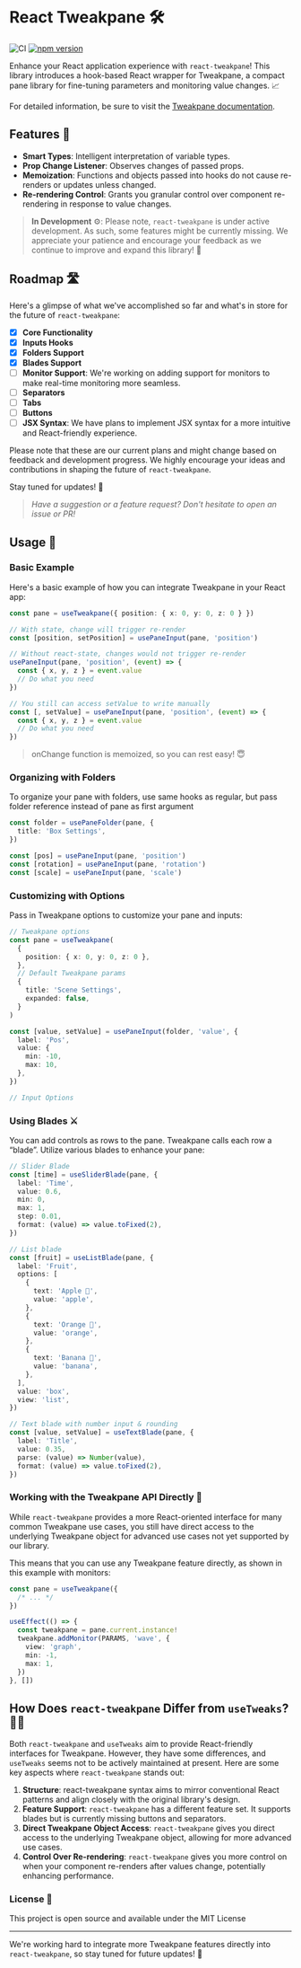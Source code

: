 # React Tweakpane 🛠️

![CI](https://github.com/cocopon/tweakpane/workflows/CI/badge.svg)
[![npm version](https://badge.fury.io/js/react-tweakpane.svg)](https://badge.fury.io/js/react-tweakpane)

Enhance your React application experience with `react-tweakpane`! This library introduces a hook-based React wrapper for Tweakpane, a compact pane library for fine-tuning parameters and monitoring value changes. 📈

For detailed information, be sure to visit the [Tweakpane documentation](https://cocopon.github.io/tweakpane/quick-tour/).

## Features 🌟

- **Smart Types**: Intelligent interpretation of variable types.
- **Prop Change Listener**: Observes changes of passed props.
- **Memoization**: Functions and objects passed into hooks do not cause re-renders or updates unless changed.
- **Re-rendering Control**: Grants you granular control over component re-rendering in response to value changes.

> **In Development** ⚙️: Please note, `react-tweakpane` is under active development. As such, some features might be currently missing. We appreciate your patience and encourage your feedback as we continue to improve and expand this library! 🚀

## Roadmap 🛣️

Here's a glimpse of what we've accomplished so far and what's in store for the future of `react-tweakpane`:

- [x] **Core Functionality**
- [x] **Inputs Hooks**
- [x] **Folders Support**
- [x] **Blades Support**
- [ ] **Monitor Support**: We're working on adding support for monitors to make real-time monitoring more seamless.
- [ ] **Separators**
- [ ] **Tabs**
- [ ] **Buttons**
- [ ] **JSX Syntax**: We have plans to implement JSX syntax for a more intuitive and React-friendly experience.

Please note that these are our current plans and might change based on feedback and development progress. We highly encourage your ideas and contributions in shaping the future of `react-tweakpane`.

Stay tuned for updates! 🚀

> _Have a suggestion or a feature request? Don't hesitate to open an issue or PR!_

## Usage 🎯

### Basic Example

Here's a basic example of how you can integrate Tweakpane in your React app:

```ts
const pane = useTweakpane({ position: { x: 0, y: 0, z: 0 } })

// With state, change will trigger re-render
const [position, setPosition] = usePaneInput(pane, 'position')

// Without react-state, changes would not trigger re-render
usePaneInput(pane, 'position', (event) => {
  const { x, y, z } = event.value
  // Do what you need
})

// You still can access setValue to write manually
const [, setValue] = usePaneInput(pane, 'position', (event) => {
  const { x, y, z } = event.value
  // Do what you need
})
```

> onChange function is memoized, so you can rest easy! 😇

### Organizing with Folders

To organize your pane with folders, use same hooks as regular, but pass folder reference instead of pane as first argument

```ts
const folder = usePaneFolder(pane, {
  title: 'Box Settings',
})

const [pos] = usePaneInput(pane, 'position')
const [rotation] = usePaneInput(pane, 'rotation')
const [scale] = usePaneInput(pane, 'scale')
```

### Customizing with Options

Pass in Tweakpane options to customize your pane and inputs:

```ts
// Tweakpane options
const pane = useTweakpane(
  {
    position: { x: 0, y: 0, z: 0 },
  },
  // Default Tweakpane params
  {
    title: 'Scene Settings',
    expanded: false,
  }
)

const [value, setValue] = usePaneInput(folder, 'value', {
  label: 'Pos',
  value: {
    min: -10,
    max: 10,
  },
})

// Input Options
```

### Using Blades ⚔️

You can add controls as rows to the pane. Tweakpane calls each row a “blade”.
Utilize various blades to enhance your pane:

```ts
// Slider Blade
const [time] = useSliderBlade(pane, {
  label: 'Time',
  value: 0.6,
  min: 0,
  max: 1,
  step: 0.01,
  format: (value) => value.toFixed(2),
})

// List blade
const [fruit] = useListBlade(pane, {
  label: 'Fruit',
  options: [
    {
      text: 'Apple 🍎',
      value: 'apple',
    },
    {
      text: 'Orange 🍊',
      value: 'orange',
    },
    {
      text: 'Banana 🍌',
      value: 'banana',
    },
  ],
  value: 'box',
  view: 'list',
})

// Text blade with number input & rounding
const [value, setValue] = useTextBlade(pane, {
  label: 'Title',
  value: 0.35,
  parse: (value) => Number(value),
  format: (value) => value.toFixed(2),
})
```

### Working with the Tweakpane API Directly 🔧

While `react-tweakpane` provides a more React-oriented interface for many common Tweakpane use cases, you still have direct access to the underlying Tweakpane object for advanced use cases not yet supported by our library.

This means that you can use any Tweakpane feature directly, as shown in this example with monitors:

```ts
const pane = useTweakpane({
  /* ... */
})

useEffect(() => {
  const tweakpane = pane.current.instance!
  tweakpane.addMonitor(PARAMS, 'wave', {
    view: 'graph',
    min: -1,
    max: 1,
  })
}, [])
```

## How Does `react-tweakpane` Differ from `useTweaks`? 🕵️‍♂️

Both `react-tweakpane` and `useTweaks` aim to provide React-friendly interfaces for Tweakpane. However, they have some differences, and `useTweaks` seems not to be actively maintained at present. Here are some key aspects where `react-tweakpane` stands out:

1. **Structure**: react-tweakpane syntax aims to mirror conventional React patterns and align closely with the original library's design.
2. **Feature Support**: `react-tweakpane` has a different feature set. It supports blades but is currently missing buttons and separators.
3. **Direct Tweakpane Object Access**: `react-tweakpane` gives you direct access to the underlying Tweakpane object, allowing for more advanced use cases.
4. **Control Over Re-rendering**: `react-tweakpane` gives you more control on when your component re-renders after values change, potentially enhancing performance.

### License 📄

This project is open source and available under the MIT License

---

We're working hard to integrate more Tweakpane features directly into `react-tweakpane`, so stay tuned for future updates! 🚀
